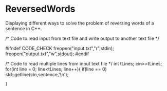 # ReversedWords
Displaying different ways to solve the problem of reversing words of a sentence in C++. 

/* Code to read input from text file and write output to another text file */

#ifndef CODE_CHECK
        freopen("input.txt","r",stdin);
        freopen("output.txt","w",stdout);
    #endif

/* Code to read multiple lines from input text file */
int tLines;
    cin>>tLines;
    for(int line = 0; line<tLines; line++){
         if(line == 0)
            std::getline(cin,sentence,'\n');

    }